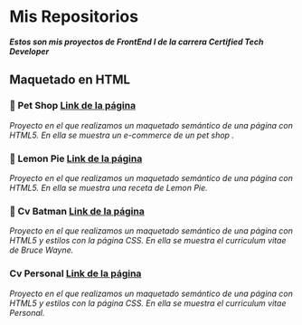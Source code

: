 # Mis Repositorios

___Estos son mis proyectos de FrontEnd I de la carrera Certified Tech Developer___


## Maquetado en HTML 

### 🐾 Pet Shop  <a href="https://lucaszhh.github.io/Frontend_1/PetShop/" target="_blank">Link de la página</a>

_Proyecto en el que realizamos un maquetado semántico de una página con HTML5. En ella se muestra un e-commerce de un pet shop ._

### 🍋 Lemon Pie  <a href="https://lucaszhh.github.io/Frontend_1/LemonPie/" target="_blank">Link de la página</a>

_Proyecto en el que realizamos un maquetado semántico de una página con HTML5. En ella se muestra una receta de Lemon Pie._

### 🦇 Cv Batman <a href="https://lucaszhh.github.io/Frontend_1/cvBatman/" target="_blank">Link de la página</a>

_Proyecto en el que realizamos un maquetado semántico de una página con HTML5 y estilos con la página CSS. En ella se muestra el curriculum vitae de Bruce Wayne._

### Cv Personal <a href="https://lucaszhh.github.io/Frontend_1/cvPersonal/" target="_blank">Link de la página</a>

_Proyecto en el que realizamos un maquetado semántico de una página con HTML5 y estilos con la página CSS. En ella se muestra el curriculum vitae Personal._